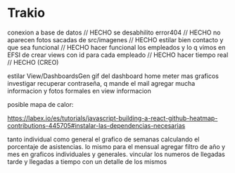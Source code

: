 # Trakio

conexion a base de datos // HECHO
se desabhilito error404 // HECHO
no aparecen fotos sacadas de src/imagenes // HECHO
estilar bien contacto y que sea funcional // HECHO
hacer funcional los empleados y lo q vimos en EFSI de crear views con id para cada empleado // HECHO
hacer tiempo real // HECHO (CREO)

estilar View/DashboardsGen 
gif del dashboard home
meter mas graficos
investigar recuperar contraseña, q mande el mail
agregar mucha informacion y fotos formales en view informacion



posible mapa de calor:

https://labex.io/es/tutorials/javascript-building-a-react-github-heatmap-contributions-445705#instalar-las-dependencias-necesarias

tanto individual como general el grafico de semanas calculando el porcentaje de asistencias.
lo mismo para el mensual
agregar filtro de año y mes en graficos individuales y generales.
vincular los numeros de llegadas tarde y llegadas a tiempo con un detalle de los mismos
